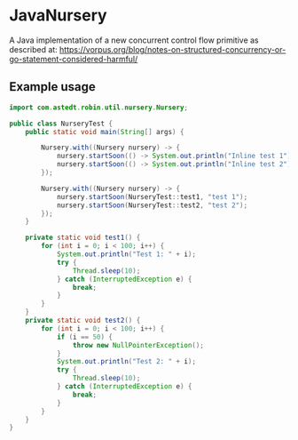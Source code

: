 # JavaNursery
A Java implementation of a new concurrent control flow primitive as described at: https://vorpus.org/blog/notes-on-structured-concurrency-or-go-statement-considered-harmful/

## Example usage
```java
import com.astedt.robin.util.nursery.Nursery;

public class NurseryTest {
    public static void main(String[] args) {

        Nursery.with((Nursery nursery) -> {
            nursery.startSoon(() -> System.out.println("Inline test 1"));
            nursery.startSoon(() -> System.out.println("Inline test 2"));
        });

        Nursery.with((Nursery nursery) -> {
            nursery.startSoon(NurseryTest::test1, "test 1");
            nursery.startSoon(NurseryTest::test2, "test 2");
        });
    }

    private static void test1() {
        for (int i = 0; i < 100; i++) {
            System.out.println("Test 1: " + i);
            try {
                Thread.sleep(10);
            } catch (InterruptedException e) {
                break;
            }
        }
    }
    private static void test2() {
        for (int i = 0; i < 100; i++) {
            if (i == 50) {
                throw new NullPointerException();
            }
            System.out.println("Test 2: " + i);
            try {
                Thread.sleep(10);
            } catch (InterruptedException e) {
                break;
            }
        }
    }
}

```
